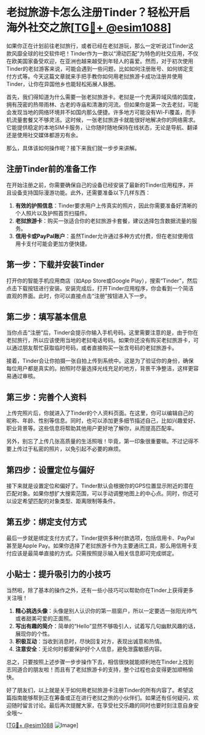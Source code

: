 # 老挝旅游卡怎么注册Tinder？轻松开启海外社交之旅[[TG💪+ @esim1088](https://t.me/s/esim1088)]

如果你正在计划前往老挝旅行，或者已经在老挝游玩，那么一定听说过Tinder这款风靡全球的社交软件吧！Tinder作为一款以“滑动匹配”为特色的社交应用，不仅在欧美国家备受欢迎，在亚洲也越来越受到年轻人的喜爱。然而，对于初次使用Tinder的老挝游客来说，可能会遇到一些问题，比如如何注册账号、如何绑定支付方式等。今天这篇文章就来手把手教你如何用老挝旅游卡成功注册并使用Tinder，让你在异国他乡也能轻松拓展人脉圈。

首先，我们得知道为什么需要一张老挝旅游卡。老挝是一个充满异域风情的国度，拥有茂密的热带雨林、古老的寺庙和清澈的河流。但如果你是第一次去老挝，可能会发现当地的网络环境并不如国内那么便捷。许多地方可能没有Wi-Fi覆盖，而手机流量套餐又不够灵活。这时候，一张老挝旅游卡就能很好地解决你的网络需求。它能提供稳定的本地SIM卡服务，让你随时随地保持在线状态，无论是导航、翻译还是使用社交媒体都游刃有余。

那么，具体该如何操作呢？接下来我们就一步步来讲解。

## 注册Tinder前的准备工作

在开始注册之前，你需要确保自己的设备已经安装了最新的Tinder应用程序，并且设备支持国际漫游功能。此外，还需要准备以下几样东西：

1. **有效的护照信息**：Tinder要求用户上传真实的照片，因此你需要准备好清晰的个人照片以及护照首页扫描件。
2. **老挝旅游卡**：购买一张适合你的老挝旅游卡套餐，建议选择包含数据流量的服务。
3. **信用卡或PayPal账户**：虽然Tinder允许通过多种方式付费，但在老挝使用信用卡支付可能会更加方便快捷。

## 第一步：下载并安装Tinder

打开你的智能手机应用商店（如App Store或Google Play），搜索“Tinder”，然后点击下载按钮进行安装。安装完成后，打开Tinder应用程序，你会看到一个简洁直观的界面。此时，你可以直接点击“注册”按钮进入下一步。

## 第二步：填写基本信息

当你点击“注册”后，Tinder会提示你输入手机号码。这里需要注意的是，由于你在老挝旅行，所以应该使用当地的老挝电话号码。如果你还没有购买老挝旅游卡，可以通过朋友帮忙获取临时号码，或者直接购买一张含号码的老挝旅游卡。

接着，Tinder会让你拍摄一张自拍上传到系统中。这是为了验证你的身份，确保每位用户都是真实的。拍照时尽量选择光线充足的地方，背景干净整洁，这样更容易通过审核。

## 第三步：完善个人资料

上传完照片后，你就进入了Tinder的个人资料页面。在这里，你可以编辑自己的昵称、年龄、性别等信息。同时，也可以添加更多细节描述自己，比如兴趣爱好、职业背景等。这些信息将帮助其他用户更好地了解你，从而提高匹配率。

另外，别忘了上传几张高质量的生活照哦！毕竟，第一印象很重要嘛。不过记得不要上传过于私密的照片，以免引起不必要的麻烦。

## 第四步：设置定位与偏好

接下来就是设置定位和偏好了。Tinder默认会根据你的GPS位置显示附近的潜在匹配对象。如果你想扩大搜索范围，可以手动调整地图上的中心点。同时，你还可以设定希望匹配的对象类型、距离限制等条件。

## 第五步：绑定支付方式

最后一步就是绑定支付方式了。Tinder提供多种付款选项，包括信用卡、PayPal甚至是Apple Pay。如果你选择了老挝旅游卡作为主要通讯工具，那么用信用卡支付应该是最简单直接的方式。只需按照提示输入相关信息即可完成绑定。

## 小贴士：提升吸引力的小技巧

当然啦，除了基本的操作之外，还有一些小技巧可以帮助你在Tinder上获得更多关注哦！

1. **精心挑选头像**：头像是别人认识你的第一扇窗户，所以一定要选一张阳光帅气或者甜美可爱的正面照。
2. **写出有趣的简介**：简单的“Hello”显然不够吸引人，试着写几句幽默风趣的话，展现你的个性。
3. **积极互动**：当收到消息时，尽快回复对方，表现出诚意和热情。
4. **注意安全**：无论何时都要保护好个人信息，避免泄露敏感内容。

总之，只要按照上述步骤一步步操作下去，相信很快就能顺利地在Tinder上找到志同道合的朋友啦！而且有了老挝旅游卡的支持，整个过程也会变得更加顺畅愉快。

好了朋友们，以上就是关于如何用老挝旅游卡注册Tinder的所有内容了。希望这篇指南能够帮到正在筹备或正在进行老挝之旅的小伙伴们。如果还有任何疑问，欢迎随时留言讨论。最后再次提醒大家，在享受社交乐趣的同时也要时刻注意自身安全哦～

[[TG💪+ @esim1088](https://t.me/s/esim1088) ![Image](https://i.postimg.cc/4NQfJmqS/Snipaste-2025-05-13-00-14-12.png)]